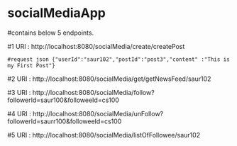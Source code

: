 # socialMediaApp

#contains below 5 endpoints.
  
  #1 URI : http://localhost:8080/socialMedia/create/createPost
    
    #request json {"userId":"saur102","postId":"post3","content" :"This is my First Post"}
    
  #2 URI : http://localhost:8080/socialMedia/get/getNewsFeed/saur102
  
  #3 URI : http://localhost:8080/socialMedia/follow?followerId=saur100&followeeId=cs100
  
  #4 URI : http://localhost:8080/socialMedia/unFollow?followerId=saurr100&followeeId=cs100
  
  #5 URI : http://localhost:8080/socialMedia/listOfFollowee/saur102

  
